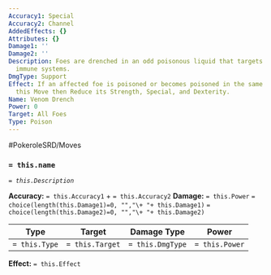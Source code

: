 ```yaml
---
Accuracy1: Special
Accuracy2: Channel
AddedEffects: {}
Attributes: {}
Damage1: ''
Damage2: ''
Description: Foes are drenched in an odd poisonous liquid that targets their weakened
  immune systems.
DmgType: Support
Effect: If an affected foe is poisoned or becomes poisoned in the same Round you used
  this Move then Reduce its Strength, Special, and Dexterity.
Name: Venom Drench
Power: 0
Target: All Foes
Type: Poison
---
```


#PokeroleSRD/Moves

### `= this.name` 
*`= this.Description`*

**Accuracy:** `= this.Accuracy1` + `= this.Accuracy2`
**Damage:** `= this.Power` `= choice(length(this.Damage1)=0, "","\+ "+ this.Damage1)` `= choice(length(this.Damage2)=0, "","\+ "+ this.Damage2)`

| Type          | Target          | Damage Type          | Power          |
| ------------- | --------------- | ---------------- | -------------- |
| `= this.Type` | `= this.Target` | `= this.DmgType` | `= this.Power` | 

**Effect:** `= this.Effect`